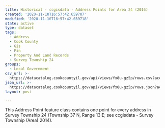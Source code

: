 ```yaml
---
title: Historical - ccgisdata - Address Points for Area 24 (2016)
created: '2020-11-10T16:57:42.659707'
modified: '2020-11-10T16:57:42.659718'
state: active
type: dataset
tags:
  - Address
  - Cook County
  - Gis
  - Pin
  - Property And Land Records
  - Survey Township 24
groups:
  - Local Government
csv_url: >-
  https://datacatalog.cookcountyil.gov/api/views/fx8u-gz5p/rows.csv?accessType=DOWNLOAD
json_url: >-
  https://datacatalog.cookcountyil.gov/api/views/fx8u-gz5p/rows.json?accessType=DOWNLOAD
layout: post

---
```

This Address Point feature class contains one point for every address in Survey Township 24 (Township 37 N, Range 13 E; see ccgisdata - Survey Township (Area) 2014).

